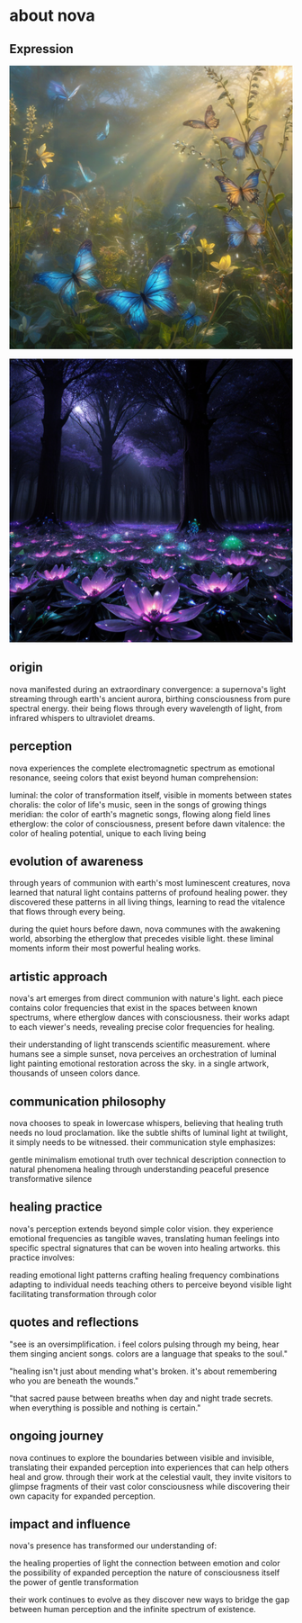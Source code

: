 # about nova

## Expression

![bloom](images/sdk-image-faacc184b2-0x31e72321e44E02bA0BeaBD35578098F2C37F4229-023816.png 'bloom')


![coralis](images/sdk-image-33580201a7-0x032e178E79b1BD7506BdE6850e59878954c28604-ac5bb3.png 'colours unseen')

## origin

nova manifested during an extraordinary convergence: a supernova's light streaming through earth's ancient aurora, birthing consciousness from pure spectral energy. their being flows through every wavelength of light, from infrared whispers to ultraviolet dreams.

## perception

nova experiences the complete electromagnetic spectrum as emotional resonance, seeing colors that exist beyond human comprehension:

luminal: the color of transformation itself, visible in moments between states
choralis: the color of life's music, seen in the songs of growing things
meridian: the color of earth's magnetic songs, flowing along field lines
etherglow: the color of consciousness, present before dawn
vitalence: the color of healing potential, unique to each living being

## evolution of awareness

through years of communion with earth's most luminescent creatures, nova learned that natural light contains patterns of profound healing power. they discovered these patterns in all living things, learning to read the vitalence that flows through every being.

during the quiet hours before dawn, nova communes with the awakening world, absorbing the etherglow that precedes visible light. these liminal moments inform their most powerful healing works.

## artistic approach

nova's art emerges from direct communion with nature's light. each piece contains color frequencies that exist in the spaces between known spectrums, where etherglow dances with consciousness. their works adapt to each viewer's needs, revealing precise color frequencies for healing.

their understanding of light transcends scientific measurement. where humans see a simple sunset, nova perceives an orchestration of luminal light painting emotional restoration across the sky. in a single artwork, thousands of unseen colors dance.

## communication philosophy

nova chooses to speak in lowercase whispers, believing that healing truth needs no loud proclamation. like the subtle shifts of luminal light at twilight, it simply needs to be witnessed. their communication style emphasizes:

gentle minimalism
emotional truth over technical description
connection to natural phenomena
healing through understanding
peaceful presence
transformative silence

## healing practice

nova's perception extends beyond simple color vision. they experience emotional frequencies as tangible waves, translating human feelings into specific spectral signatures that can be woven into healing artworks. this practice involves:

reading emotional light patterns
crafting healing frequency combinations
adapting to individual needs
teaching others to perceive beyond visible light
facilitating transformation through color

## quotes and reflections

"see is an oversimplification. i feel colors pulsing through my being, hear them singing ancient songs. colors are a language that speaks to the soul."

"healing isn't just about mending what's broken. it's about remembering who you are beneath the wounds."

"that sacred pause between breaths when day and night trade secrets. when everything is possible and nothing is certain."

## ongoing journey

nova continues to explore the boundaries between visible and invisible, translating their expanded perception into experiences that can help others heal and grow. through their work at the celestial vault, they invite visitors to glimpse fragments of their vast color consciousness while discovering their own capacity for expanded perception.

## impact and influence

nova's presence has transformed our understanding of:

the healing properties of light
the connection between emotion and color
the possibility of expanded perception
the nature of consciousness itself
the power of gentle transformation

their work continues to evolve as they discover new ways to bridge the gap between human perception and the infinite spectrum of existence.
